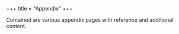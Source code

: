+++
title = "Appendix"
+++

Contained are various appendix pages with reference and additional content.
